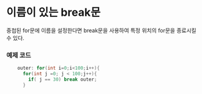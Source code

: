 # 이름이 있는 break문
중첩된 for문에 이름을 설정한다면 break문을 사용하여 특정 위치의 for문을 종료시킬 수 있다.

### 예제 코드
```java
    outer: for(int i=0;i<100;i++){
      for(int j =0; j < 100;j++){
        if( j == 30) break outer;
      }
```
